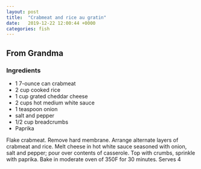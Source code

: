 ```yaml
---
layout: post
title:  "Crabmeat and rice au gratin"
date:   2019-12-22 12:00:44 +0000
categories: fish
---
```


## From Grandma
### Ingredients
* 1 7-ounce can crabmeat
* 2 cup cooked rice
* 1 cup grated cheddar cheese
* 2 cups hot medium white sauce
* 1 teaspoon onion
* salt and pepper
* 1/2 cup breadcrumbs
* Paprika


Flake crabmeat. Remove hard membrane. Arrange alternate layers of crabmeat and rice. Melt cheese in hot white sauce seasoned with onion, salt and pepper; pour over contents of casserole. Top with crumbs, sprinkle with paprika. Bake in moderate oven of 350F for 30 minutes. Serves 4
